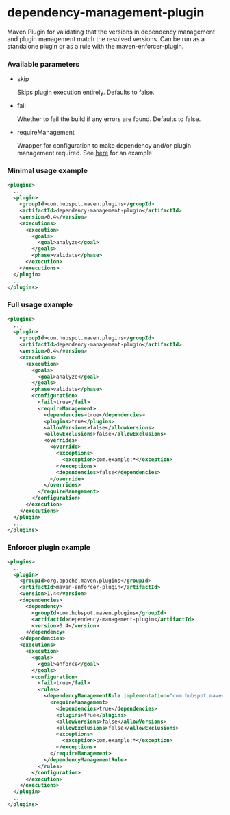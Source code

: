 # dependency-management-plugin

Maven Plugin for validating that the versions in dependency management and plugin management match the resolved versions. Can be
run as a standalone plugin or as a rule with the maven-enforcer-plugin.

### Available parameters

* skip

    Skips plugin execution entirely. Defaults to false.

* fail

    Whether to fail the build if any errors are found.  Defaults to false.

* requireManagement

    Wrapper for configuration to make dependency and/or plugin management required. See [here](#full-usage-example) for an example

### Minimal usage example

```xml
<plugins>
  ...
  <plugin>
    <groupId>com.hubspot.maven.plugins</groupId>
    <artifactId>dependency-management-plugin</artifactId>
    <version>0.4</version>
    <executions>
      <execution>
        <goals>
          <goal>analyze</goal>
        </goals>
        <phase>validate</phase>
      </execution>
    </executions>
  </plugin>
  ...
</plugins>
```

### Full usage example

```xml
<plugins>
  ...
  <plugin>
    <groupId>com.hubspot.maven.plugins</groupId>
    <artifactId>dependency-management-plugin</artifactId>
    <version>0.4</version>
    <executions>
      <execution>
        <goals>
          <goal>analyze</goal>
        </goals>
        <phase>validate</phase>
        <configuration>
          <fail>true</fail>
          <requireManagement>
            <dependencies>true</dependencies>
            <plugins>true</plugins>
            <allowVersions>false</allowVersions>
            <allowExclusions>false</allowExclusions>
            <overrides>
              <override>
                <exceptions>
                  <exception>com.example:*</exception>
                </exceptions>
                <dependencies>false</dependencies>
              </override>
            </overrides>
          </requireManagement>
        </configuration>
      </execution>
    </executions>
  </plugin>
  ...
</plugins>
```

### Enforcer plugin example

```xml
<plugins>
  ...
  <plugin>
    <groupId>org.apache.maven.plugins</groupId>
    <artifactId>maven-enforcer-plugin</artifactId>
    <version>1.4</version>
    <dependencies>
      <dependency>
        <groupId>com.hubspot.maven.plugins</groupId>
        <artifactId>dependency-management-plugin</artifactId>
        <version>0.4</version>
      </dependency>
    </dependencies>
    <executions>
      <execution>
        <goals>
          <goal>enforce</goal>
        </goals>
        <configuration>
          <fail>true</fail>
          <rules>
            <dependencyManagementRule implementation="com.hubspot.maven.plugins.dependency.management.DependencyManagementRule">
              <requireManagement>
                <dependencies>true</dependencies>
                <plugins>true</plugins>
                <allowVersions>false</allowVersions>
                <allowExclusions>false</allowExclusions>                
                <exceptions>
                  <exception>com.example:*</exception>
                </exceptions>                
              </requireManagement>
            </dependencyManagementRule>
          </rules>
        </configuration>
      </execution>
    </executions>
  </plugin>
  ...
</plugins>
```
